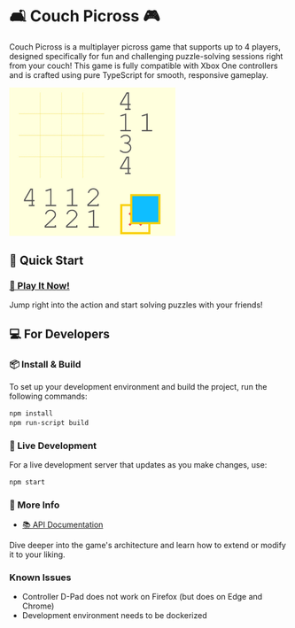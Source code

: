 # 🛋 Couch Picross 🎮

Couch Picross is a multiplayer picross game that supports up to 4 players, designed specifically for fun and challenging puzzle-solving sessions right from your couch! This game is fully compatible with Xbox One controllers and is crafted using pure TypeScript for smooth, responsive gameplay.

<img src="./docs/gameplay.gif" alt="demo" width="300"/>

## 🚀 Quick Start

### [🎲 Play It Now!](https://predbrad.github.io/Couch-Picross/)

Jump right into the action and start solving puzzles with your friends!

## 💻 For Developers

### 📦 Install & Build

To set up your development environment and build the project, run the following commands:

```bash
npm install
npm run-script build
```

### 🔄 Live Development

For a live development server that updates as you make changes, use:

```bash
npm start
```

### 🔗 More Info

- [📚 API Documentation](API.md)

Dive deeper into the game's architecture and learn how to extend or modify it to your liking.

### Known Issues

* Controller D-Pad does not work on Firefox (but does on Edge and Chrome)
* Development environment needs to be dockerized
